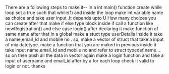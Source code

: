 There are a following steps to make it--
In a int main() function create while loop set a true such that while(1) and inside  the loop make int variable name as choice and take user input .It depends upto U How many 
choices you can create after that make if else type block inside if call a function like newRegistration() and else case login() after declaring it make function of same name 
after that In a global make a stuct type userDetails inside it take a name,email_id and mobile no .
so, make a vector of struct that take a input of mix datetype.
make a function that you are maked in previous inside it take input name,email_id and mobile no and refer to struct typedef.name ..  so on
then push all the data in vector
again make a login function and take a input of username and email_id after by a for each loop check it valid to login or not.
thanks 
